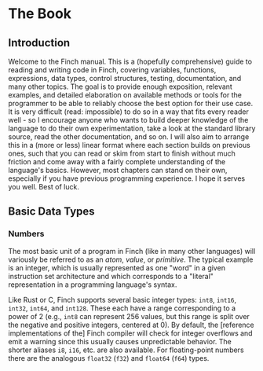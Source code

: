 # The Book

## Introduction

Welcome to the Finch manual. This is a (hopefully comprehensive) guide to
reading and writing code in Finch, covering variables, functions, expressions,
data types, control structures, testing, documentation, and many other topics.
The goal is to provide enough exposition, relevant examples, and detailed
elaboration on available methods or tools for the programmer to be able to
reliably choose the best option for their use case. It is very difficult (read:
impossible) to do so in a way that fits every reader well - so I encourage
anyone who wants to build deeper knowledge of the language to do their own
experimentation, take a look at the standard library source, read the other
documentation, and so on. I will also aim to arrange this in a (more or less)
linear format where each section builds on previous ones, such that you can
read or skim from start to finish without much friction and come away with a
fairly complete understanding of the language's basics. However, most chapters
can stand on their own, especially if you have previous programming experience.
I hope it serves you well. Best of luck.

## Basic Data Types

### Numbers

The most basic unit of a program in Finch (like in many other languages) will
variously be referred to as an *atom*, *value*, or *primitive*. The typical
example is an integer, which is usually represented as one "word" in a given
instruction set architecture and which corresponds to a "literal"
representation in a programming language's syntax.

Like Rust or C, Finch supports several basic integer types: `int8`, `int16`,
`int32`, `int64`, and `int128`. These each have a range corresponding to a
power of 2 (e.g., `int8` can represent 256 values, but this range is split over
the negative and positive integers, centered at 0). By default, the [reference
implementations of the] Finch compiler will check for integer overflows and
emit a warning since this usually causes unpredictable behavior. The shorter
aliases `i8`, `i16`, etc. are also available. For floating-point numbers there
are the analogous `float32` (`f32`) and `float64` (`f64`) types.
